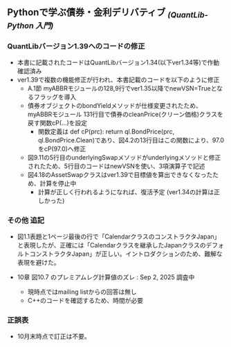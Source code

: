 ## Pythonで学ぶ債券・金利デリバティブ <sub>*(QuantLib-Python 入門)*</sub>

### QuantLibバージョン1.39へのコードの修正

- 本書に記載されたコードはQuantLibバージョン1.34(以下ver1.34等)で作動確認済み
- ver1.39で複数の機能修正が行われ、本書記載のコードを以下のように修正
  - A.1節 myABBRモジュールの128,9行でver1.35以降でnewVSN=Trueとなるフラッグを導入
  - 債券オブジェクトのbondYieldメソッドが仕様変更されたため、myABBRモジュール 131行目で債券のcleanPrice(クリーン価格)クラスを戻す関数cP(...)を設定
    - 関数定義は def cP(prc): return ql.BondPrice(prc, ql.BondPrice.Clean)であり、図4.2の13行目はこの関数により、97.0をcP(97.0)へ修正
  - 図9.11の5行目のunderlyingSwapメソッドがunderlyingメソッドと修正されたため、5行目のコードはnewVSNを使い、3項演算子で記述
  - 図4.18のAssetSwapクラスはver1.39で目標値を算出できなくなったため、計算を停止中
    - 計算が正しく行われるようになれば、復活予定 (ver1.34の計算は正しかった)

### その他 追記

- 図1.1表題と1ページ最後の行で「CalendarクラスのコンストラクタJapan」と表現したが、正確には「Calendarクラスを継承したJapanクラスのデフォルトコンストラクタJapan」が正しい。イントロダクションのため、難解な表現を避けた。

- 10章 図10.7 のプレミアムレグ計算値のズレ  : Sep 2, 2025 調査中
  - 現時点ではmailing listからの回答は無し
  - C++のコードを確認するため、時間が必要

### 正誤表  

- 10月末時点で訂正は不要。
<!--
| ページ | 誤 | 正 |
|--------|----|----|
|  |  |  |

---
-->

